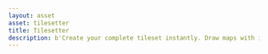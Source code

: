 ```yaml
---
layout: asset
asset: tilesetter
title: Tilesetter
description: b'Create your complete tileset instantly. Draw maps with it and export it all directly to Defold.'
---
```

